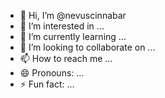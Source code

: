 - 👋 Hi, I’m @nevuscinnabar
- 👀 I’m interested in ...
- 🌱 I’m currently learning ...
- 💞️ I’m looking to collaborate on ...
- 📫 How to reach me ...
- 😄 Pronouns: ...
- ⚡ Fun fact: ...

<!---
nevuscinnabar/nevuscinnabar is a ✨ special ✨ repository because its `README.md` (this file) appears on your GitHub profile.
You can click the Preview link to take a look at your changes.
--->

